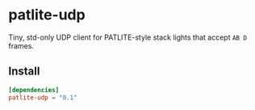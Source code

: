 # patlite-udp

Tiny, std-only UDP client for PATLITE-style stack lights that accept `AB D` frames.

## Install

```toml
[dependencies]
patlite-udp = "0.1"